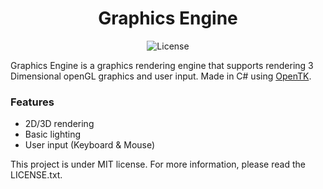 <div align="center">
    <h1> Graphics Engine </h1>
    <img src="https://img.shields.io/badge/license-MIT-blue" alt=License></img>
</div>

Graphics Engine is a graphics rendering engine that supports rendering 3 Dimensional openGL graphics and user input. Made in C# using [OpenTK](https://github.com/opentk/opentk).

### Features
- 2D/3D rendering
- Basic lighting
- User input (Keyboard & Mouse)

This project is under MIT license. For more information, please read the LICENSE.txt.
